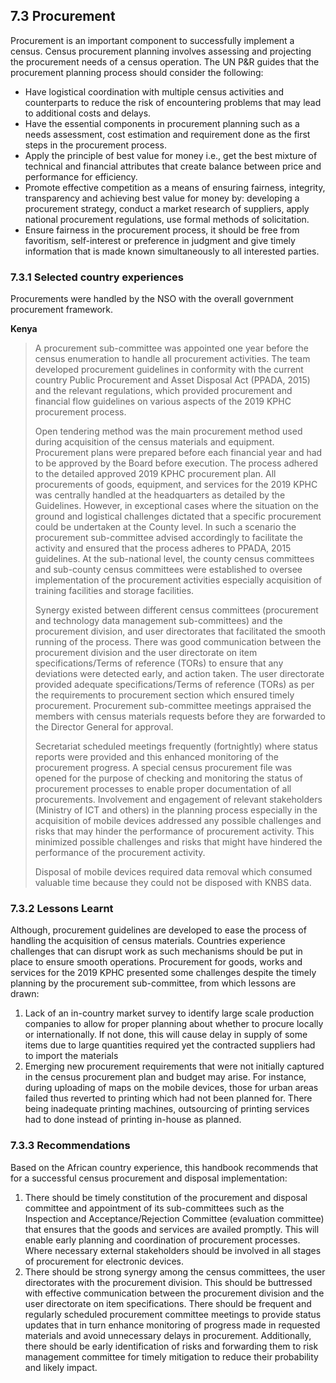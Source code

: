 ## 7.3 Procurement 
Procurement is an important component to successfully implement a census. Census procurement planning involves assessing and projecting the procurement needs of a census operation. The UN P&R guides that the procurement planning process should consider the following:
-	Have logistical coordination with multiple census activities and counterparts to reduce the risk of encountering problems that may lead to additional costs and delays.
-	Have the essential components in procurement planning such as a needs assessment, cost estimation and requirement done as the first steps in the procurement process.
-	Apply the principle of best value for money i.e., get the best mixture of technical and financial attributes that create balance between price and performance for efficiency.
-	Promote effective competition as a means of ensuring fairness, integrity, transparency and achieving best value for money by: developing a procurement strategy, conduct a market research of suppliers, apply national procurement regulations, use formal methods of solicitation.
-	Ensure fairness in the procurement process, it should be free from favoritism, self-interest or preference in judgment and give timely information that is made known simultaneously to all interested parties.

### 7.3.1	Selected country experiences
Procurements were handled by the NSO with the overall government procurement framework.

**Kenya**
>A procurement sub-committee was appointed one year before the census enumeration to handle all procurement activities. The team developed procurement guidelines in conformity with the current country Public Procurement and Asset Disposal Act (PPADA, 2015) and the relevant regulations, which provided procurement and financial flow guidelines on various aspects of the 2019 KPHC procurement process.  
>
>Open tendering method was the main procurement method used during acquisition of the census materials and equipment. Procurement plans were prepared before each financial year and had to be approved by the Board before execution. The process adhered to the detailed approved 2019 KPHC procurement plan. All procurements of goods, equipment, and services for the 2019 KPHC was centrally handled at the headquarters as detailed by the Guidelines. However, in exceptional cases where the situation on the ground and logistical challenges dictated that a specific procurement could be undertaken at the County level. In such a scenario the procurement sub-committee advised accordingly to facilitate the activity and ensured that the process adheres to PPADA, 2015 guidelines.  At the sub-national level, the county census committees and sub-county census committees were established to oversee implementation of the procurement activities especially acquisition of training facilities and storage facilities.
>
>Synergy existed between different census committees (procurement and technology data management sub-committees) and the procurement division, and user directorates that facilitated the smooth running of the process. There was good communication between the procurement division and the user directorate on item specifications/Terms of reference (TORs) to ensure that any deviations were detected early, and action taken. The user directorate provided adequate specifications/Terms of reference (TORs) as per the requirements to procurement section which ensured timely procurement. Procurement sub-committee meetings appraised the members with census materials requests before they are forwarded to the Director General for approval.
>
>Secretariat scheduled meetings frequently (fortnightly) where status reports were provided and this enhanced monitoring of the procurement progress. A special census procurement file was opened for the purpose of checking and monitoring the status of procurement processes to enable proper documentation of all procurements.
Involvement and engagement of relevant stakeholders (Ministry of ICT and others) in the planning process especially in the acquisition of mobile devices addressed any possible challenges and risks that may hinder the performance of procurement activity. This minimized possible challenges and risks that might have hindered the performance of the procurement activity.
>
>Disposal of mobile devices required data removal which consumed valuable time because they could not be disposed with KNBS data.

### 7.3.2	Lessons Learnt
Although, procurement guidelines are developed to ease the process of handling the acquisition of census materials. Countries experience challenges that can disrupt work as such mechanisms should be put in place to ensure smooth operations. Procurement for goods, works and services for the 2019 KPHC presented some challenges despite the timely planning by the procurement sub-committee, from which lessons are drawn:
1.	Lack of an in-country market survey to identify large scale production companies to allow for proper planning about whether to procure locally or internationally. If not done, this will cause delay in supply of some items due to large quantities required yet the contracted suppliers had to import the materials 
2.	Emerging new procurement requirements that were not initially captured in the census procurement plan and budget may arise. For instance, during uploading of maps on the mobile devices, those for urban areas failed thus reverted to printing which had not been planned for. There being inadequate printing machines, outsourcing of printing services had to done instead of printing in-house as planned.

### 7.3.3	Recommendations
Based on the African country experience, this handbook recommends that for a successful census procurement and disposal implementation: 
1.	There should be timely constitution of the procurement and disposal committee and appointment of its sub-committees such as the Inspection and Acceptance/Rejection Committee (evaluation committee) that ensures that the goods and services are availed promptly. This will enable early planning and coordination of procurement processes. Where necessary external stakeholders should be involved in all stages of procurement for electronic devices.
2.	There should be strong synergy among the census committees, the user directorates with the procurement division. This should be buttressed with effective communication between the procurement division and the user directorate on item specifications. There should be frequent and regularly scheduled procurement committee meetings to provide status updates that in turn enhance monitoring of progress made in requested materials and avoid unnecessary delays in procurement. Additionally, there should be early identification of risks and forwarding them to risk management committee for timely mitigation to reduce their probability and likely impact.
